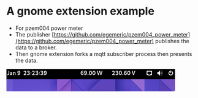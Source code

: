 # A gnome extension example
- For pzem004 power meter
- The publisher [https://github.com/egemeric/pzem004_power_meter](https://github.com/egemeric/pzem004_power_meter) publishes the data to a broker.  
- Then gnome extension forks a mqtt subscriber process then presents the data.  

![](look.png)